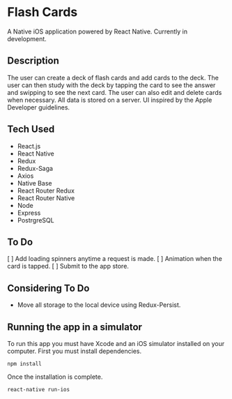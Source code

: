 # Flash Cards
A Native iOS application powered by React Native.
Currently in development.

## Description
The user can create a deck of flash cards and add cards to the deck.  The user can then study with the deck by tapping the card to see the answer and swipping to see the next card.  The user can also edit and delete cards when necessary.  All data is stored on a server.  UI inspired by the Apple Developer guidelines.  

## Tech Used
* React.js
* React Native
* Redux
* Redux-Saga
* Axios
* Native Base
* React Router Redux
* React Router Native
* Node
* Express
* PostrgreSQL

## To Do
 [ ] Add loading spinners anytime a request is made.
 [ ] Animation when the card is tapped.
 [ ] Submit to the app store.

## Considering To Do
* Move all storage to the local device using Redux-Persist.

## Running the app in a simulator
To run this app you must have Xcode and an iOS simulator installed on your computer.
First you must install dependencies.
```
npm install
```
Once the installation is complete.
```
react-native run-ios
```

